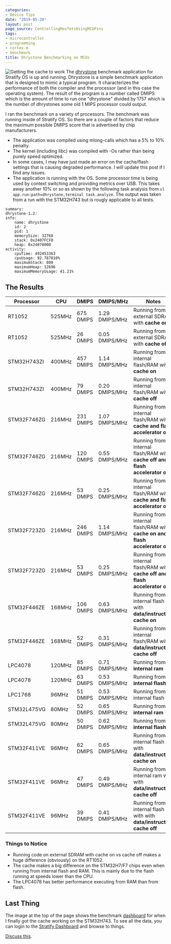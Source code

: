 ```yaml
---
categories:
- Device Tips
date: "2019-05-20"
layout: post
page_source: ControllingMosfetsUsingMCUPins
tags:
- microcontroller
- programming
- cortex-m
- benchmark
title: Dhrystone Benchmarking on MCUs
---
```


![Getting the cache to work](/images/working-on-cache-execution.png)
The [dhrystone](https://github.com/StratifyLabs/sostest/tree/master/dhrystone) benchmark application for Stratify OS is up and running. Dhrystone is a simple benchmark application that is designed to mimic a typical program. It characterizes the performance of both the compiler and the processor (and in this case the operating system). The result of the program is a number called DMIPS which is the amount of time to run one "dhrystone" divided by 1757 which is the number of dhrystones some old 1 MIPS processor could output.

I ran the benchmark on a variety of processors. The benchmark was running inside of Stratify OS. So there are a couple of factors that reduce the maximum possible DMIPS score that is advertised by chip manufacturers.

- The application was compiled using mlong-calls which has a 5% to 10% penalty. 
- The kernel (including libc) was compiled with -Os rather than being purely speed optimized.
- In some cases, I may have just made an error on the cache/flash settings that is causing degraded performance. I will update this post if I find any issues.
- The application is running with the OS. Some processor time is being used by context switching and providing metrics over USB. This takes away another 10% or so as shown by the following task analysis from `sl app.run:path=dhrystone,terminal task.analyze`. The output was taken from a run with the STM32H743 but is rougly applicable to all tests.

```
summary: 
dhrystone-1.2: 
info: 
    name: dhrystone
    id: 2
    pid: 1
    memorySize: 32768
    stack: 0x2407FCF0
    heap: 0x24078000
activity: 
    cpuTime: 492453363
    cpuUsage: 92.787010%
    maximumStack: 808
    maximumHeap: 12696
    maximumMemoryUsage: 41.21%
```

## The Results

Processor | CPU | DMIPS | DMIPS/MHz | Notes
----------|-----|-------|------|-----------
RT1052 | 525MHz | 675 DMIPS | 1.29 DMIPS/MHz | Running from external SDRAM with **cache on**
RT1052 | 525MHz | 26 DMIPS |  0.05 DMIPS/MHz | Running from external SDRAM with **cache off**
STM32H743ZI | 400MHz | 457 DMIPS |  1.14 DMIPS/MHz | Running from internal flash/RAM with **cache on**
STM32H743ZI | 400MHz | 79 DMIPS |  0.20 DMIPS/MHz | Running from internal flash/RAM with **cache off**
STM32F746ZG | 216MHz | 231 DMIPS |  1.07 DMIPS/MHz | Running from internal flash/RAM with **cache and flash accelerator on**
STM32F746ZG | 216MHz | 120 DMIPS |  0.55 DMIPS/MHz | Running from internal flash/RAM with **cache off and flash accelerator on**
STM32F746ZG | 216MHz | 53 DMIPS |  0.25 DMIPS/MHz | Running from internal flash/RAM with **cache and flash accelerator off**
STM32F723ZG | 216MHz | 246 DMIPS |  1.14 DMIPS/MHz | Running from internal flash/RAM with **cache on and flash accelerator off**
STM32F723ZG | 216MHz | 53 DMIPS |  0.25 DMIPS/MHz | Running from internal flash/RAM with **cache off and flash accelerator off**
STM32F446ZE | 168MHz | 106 DMIPS |  0.63 DMIPS/MHz | Running from internal flash with **data/instruction cache on**
STM32F446ZE | 168MHz | 52 DMIPS |  0.31 DMIPS/MHz | Running from internal flash/RAM with **data/instruction cache off**
LPC4078 | 120MHz | 85 DMIPS |  0.71 DMIPS/MHz | Running from **internal ram**
LPC4078 | 120MHz | 63 DMIPS |  0.53 DMIPS/MHz | Running from **internal flash**
LPC1768 | 96MHz | 51 DMIPS |  0.53 DMIPS/MHz | Running from internal flash
STM32L475VG | 80MHz | 52 DMIPS |  0.65 DMIPS/MHz | Running from **internal ram**
STM32L475VG | 80MHz | 50 DMIPS |  0.62 DMIPS/MHz | Running from **internal flash**
STM32F411VE | 96MHz | 62 DMIPS |  0.65 DMIPS/MHz | Running from internal flash with **data/instruction cache on**
STM32F411VE | 96MHz | 47 DMIPS |  0.49 DMIPS/MHz | Running from internal ram with with **data/instruction cache off**
STM32F411VE | 96MHz | 39 DMIPS |  0.41 DMIPS/MHz | Running from internal flash with with **data/instruction cache off**

### Things to Notice

- Running code on external SDRAM with cache on vs cache off makes a huge difference (obviously) on the RT1052.
- The cache makes a big difference on the STM32H7/F7 chips even when running from internal flash and RAM. This is mainly due to the flash running at speeds lower than the CPU.
- The LPC4078 has better performance executing from RAM than from flash.

## Last Thing

The image at the top of the page shows the benchmark [dashboard](https://app.stratifylabs.co) for when I finally got the cache working on the STM32H743. To see all the data, you can login to the [Stratify Dashboard](https://app.stratifylabs.co) and browse to things.

[Discuss this](https://community.stratifylabs.co/t/dhrystone-benchmarking-on-mcus-stratify-labs/36).



